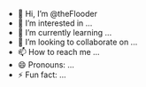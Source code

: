 - 👋 Hi, I’m @theFlooder
- 👀 I’m interested in ...
- 🌱 I’m currently learning ...
- 💞️ I’m looking to collaborate on ...
- 📫 How to reach me ...
- 😄 Pronouns: ...
- ⚡ Fun fact: ...

<!---
theFlooder/theFlooder is a ✨ special ✨ repository because its `README.md` (this file) appears on your GitHub profile.
You can click the Preview link to take a look at your changes.
--->
